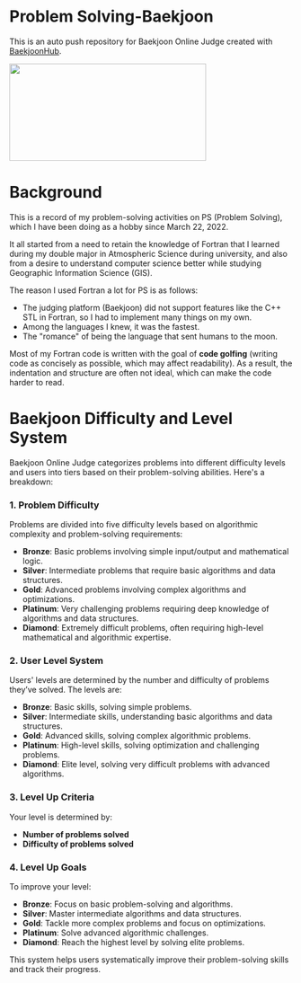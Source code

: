 # Problem Solving-Baekjoon
This is an auto push repository for Baekjoon Online Judge created with [BaekjoonHub](https://github.com/BaekjoonHub/BaekjoonHub).

<a href="https://solved.ac/profile/dydgns0556"><img align="center" style="height:173px; width:350px;" src="http://mazassumnida.wtf/api/v2/generate_badge?boj=dydgns0556" /></a>&nbsp;&nbsp;

# Background
This is a record of my problem-solving activities on PS (Problem Solving), which I have been doing as a hobby since March 22, 2022.

It all started from a need to retain the knowledge of Fortran that I learned during my double major in Atmospheric Science during university, and also from a desire to understand computer science better while studying Geographic Information Science (GIS).

The reason I used Fortran a lot for PS is as follows:
- The judging platform (Baekjoon) did not support features like the C++ STL in Fortran, so I had to implement many things on my own.
- Among the languages I knew, it was the fastest.
- The "romance" of being the language that sent humans to the moon.

Most of my Fortran code is written with the goal of **code golfing** (writing code as concisely as possible, which may affect readability). As a result, the indentation and structure are often not ideal, which can make the code harder to read.

# Baekjoon Difficulty and Level System

Baekjoon Online Judge categorizes problems into different difficulty levels and users into tiers based on their problem-solving abilities. Here's a breakdown:

### 1. **Problem Difficulty**
Problems are divided into five difficulty levels based on algorithmic complexity and problem-solving requirements:

- **Bronze**: Basic problems involving simple input/output and mathematical logic.
- **Silver**: Intermediate problems that require basic algorithms and data structures.
- **Gold**: Advanced problems involving complex algorithms and optimizations.
- **Platinum**: Very challenging problems requiring deep knowledge of algorithms and data structures.
- **Diamond**: Extremely difficult problems, often requiring high-level mathematical and algorithmic expertise.

### 2. **User Level System**
Users' levels are determined by the number and difficulty of problems they’ve solved. The levels are:

- **Bronze**: Basic skills, solving simple problems.
- **Silver**: Intermediate skills, understanding basic algorithms and data structures.
- **Gold**: Advanced skills, solving complex algorithmic problems.
- **Platinum**: High-level skills, solving optimization and challenging problems.
- **Diamond**: Elite level, solving very difficult problems with advanced algorithms.

### 3. **Level Up Criteria**
Your level is determined by:
- **Number of problems solved**
- **Difficulty of problems solved**

### 4. **Level Up Goals**
To improve your level:
- **Bronze**: Focus on basic problem-solving and algorithms.
- **Silver**: Master intermediate algorithms and data structures.
- **Gold**: Tackle more complex problems and focus on optimizations.
- **Platinum**: Solve advanced algorithmic challenges.
- **Diamond**: Reach the highest level by solving elite problems.

This system helps users systematically improve their problem-solving skills and track their progress.
